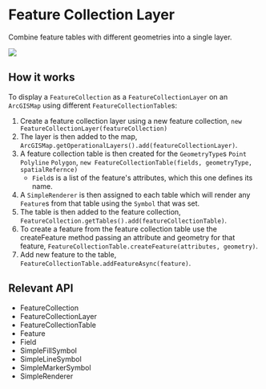 <h1>Feature Collection Layer</h1>

<p>Combine feature tables with different geometries into a single layer.</p>

<p><img src="FeatureCollectionLayer.png"/></p>

<h2>How it works</h2>

<p>To display a <code>FeatureCollection</code> as a <code>FeatureCollectionLayer</code> on an <code>ArcGISMap</code> using different <code>FeatureCollectionTable</code>s:</p>

<ol>
    <li>Create a feature collection layer using a new feature collection, <code>new FeatureCollectionLayer(featureCollection)</code></li>
    <li>The layer is then added to the map, <code>ArcGISMap.getOperationalLayers().add(featureCollectionLayer)</code>.</li>
    <li>A feature collection table is then created for the <code>GeometryType</code>s <code>Point</code> <code>Polyline</code> <code>Polygon</code>, <code>new FeatureCollectionTable(fields, geometryType, spatialRefernce)</code>
        <ul>
            <li><code>Field</code>s is a list of the feature's attributes, which this one defines its name.</li>
        </ul>
    </li>
    <li>A <code>SimpleRenderer</code> is then assigned to each table which will render any <code>Feature</code>s from that table using the <code>Symbol</code> that was set.</li>
    <li>The table is then added to the feature collection, <code>FeatureCollection.getTables().add(featureCollectionTable)</code>.</li>
    <li>To create a feature from the feature collection table use the createFeature method passing an attribute and geometry for that feature, <code>FeatureCollectionTable.createFeature(attributes, geometry)</code>.</li>
    <li>Add new feature to the table, <code>FeatureCollectionTable.addFeatureAsync(feature)</code>.</li>
</ol>

<h2>Relevant API</h2>

<ul>
    <li>FeatureCollection</li>
    <li>FeatureCollectionLayer</li>
    <li>FeatureCollectionTable</li>
    <li>Feature</li>
    <li>Field</li>
    <li>SimpleFillSymbol</li>
    <li>SimpleLineSymbol</li>
    <li>SimpleMarkerSymbol</li>
    <li>SimpleRenderer</li>
</ul>
